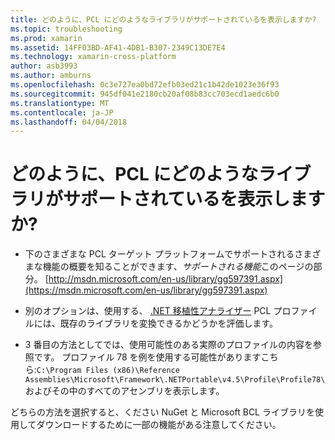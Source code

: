 ```yaml
---
title: どのように、PCL にどのようなライブラリがサポートされているを表示しますか?
ms.topic: troubleshooting
ms.prod: xamarin
ms.assetid: 14FF03BD-AF41-4DB1-B307-2349C13DE7E4
ms.technology: xamarin-cross-platform
author: asb3993
ms.author: amburns
ms.openlocfilehash: 0c3e727ea0bd72efb03ed21c1b42de1023e36f93
ms.sourcegitcommit: 945df041e2180cb20af08b83cc703ecd1aedc6b0
ms.translationtype: MT
ms.contentlocale: ja-JP
ms.lasthandoff: 04/04/2018
---
```

# <a name="how-can-i-view-what-libraries-are-supported-in-a-pcl"></a>どのように、PCL にどのようなライブラリがサポートされているを表示しますか?

- 下のさまざまな PCL ターゲット プラットフォームでサポートされるさまざまな機能の概要を知ることができます、*サポートされる機能*このページの部分。 [http://msdn.microsoft.com/en-us/library/gg597391.aspx](https://msdn.microsoft.com/en-us/library/gg597391.aspx)

- 別のオプションは、使用する、 [.NET 移植性アナライザー](https://visualstudiogallery.msdn.microsoft.com/1177943e-cfb7-4822-a8a6-e56c7905292b) PCL プロファイルには、既存のライブラリを変換できるかどうかを評価します。

- 3 番目の方法としてでは、使用可能性のある実際のプロファイルの内容を参照です。 プロファイル 78 を例を使用する可能性がありますこちら:`C:\Program Files (x86)\Reference Assemblies\Microsoft\Framework\.NETPortable\v4.5\Profile\Profile78\`およびその中のすべてのアセンブリを表示します。

どちらの方法を選択すると、ください NuGet と Microsoft BCL ライブラリを使用してダウンロードするために一部の機能がある注意してください。
